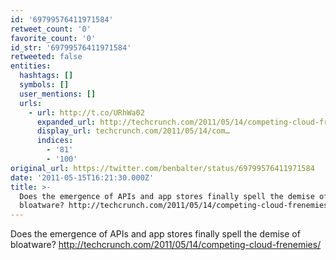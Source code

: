 ```yaml
---
id: '69799576411971584'
retweet_count: '0'
favorite_count: '0'
id_str: '69799576411971584'
retweeted: false
entities:
  hashtags: []
  symbols: []
  user_mentions: []
  urls:
    - url: http://t.co/URhWa02
      expanded_url: http://techcrunch.com/2011/05/14/competing-cloud-frenemies/
      display_url: techcrunch.com/2011/05/14/com…
      indices:
        - '81'
        - '100'
original_url: https://twitter.com/benbalter/status/69799576411971584
date: '2011-05-15T16:21:30.000Z'
title: >-
  Does the emergence of APIs and app stores finally spell the demise of
  bloatware? http://techcrunch.com/2011/05/14/competing-cloud-frenemies/
---
```


Does the emergence of APIs and app stores finally spell the demise of bloatware? http://techcrunch.com/2011/05/14/competing-cloud-frenemies/